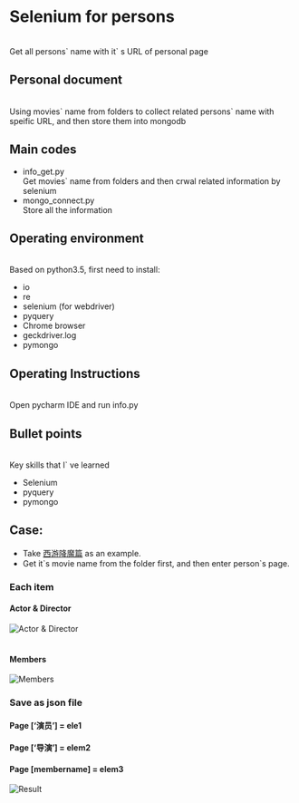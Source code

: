 # Selenium for persons
<br>Get all persons\` name with it\` s URL of personal page
## Personal document
<br>Using movies\` name from folders to collect related persons\` name with speific URL, and then store them into mongodb
<br>
## Main codes
* info_get.py <br>
Get movies` name from folders and then crwal related information by selenium
* mongo_connect.py
	<br>  Store all the information



## Operating environment
<br>Based on python3.5, first need to install:
* io
* re
* selenium (for webdriver)
* pyquery
* Chrome browser
* geckdriver.log
* pymongo

## Operating Instructions
<br>Open pycharm IDE and run info.py

## Bullet points
<br>Key skills that I` ve learned
* Selenium
* pyquery
* pymongo

## Case:
* Take [西游降魔篇](http://movie.mtime.com/208325/fullcredits.html) as an example.
* Get it\`s movie name from the folder first, and then enter person\`s page.

### Each item
#### Actor & Director<br>
![](https://github.com/G1704/Selenium-for-URLs/blob/master/github_photo/Item.png "Actor & Director")<br>
<br>
#### Members<br>
![](https://github.com/G1704/Selenium-for-URLs/blob/master/github_photo/Item2.png "Members")<br>


### Save as json file
#### Page [‘演员’] = ele1
#### Page [‘导演’] = elem2
#### Page [membername] = elem3
![](https://github.com/G1704/Selenium-for-URLs/blob/master/github_photo/result.png "Result")<br>


